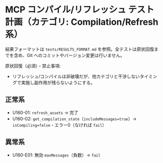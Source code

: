 # MCP コンパイル/リフレッシュ テスト計画（カテゴリ: Compilation/Refresh系）

結果フォーマットは `tests/RESULTS_FORMAT.md` を参照。全テストは原状回復までを含め、Git へのコミットやバージョン変更は行いません。

原状回復（必須）・禁止事項:
- リフレッシュ/コンパイルは非破壊だが、他カテゴリと干渉しないタイミングで実施し副作用が残らないようにする。

## 正常系

- U160-01: `refresh_assets` → 完了
- U160-02: `get_compilation_state`（`includeMessages=true`）→ `isCompiling=false`・エラー0（なければ `fail`）

## 異常系

- U160-E01: 無効 `maxMessages`（負数）→ `fail`
